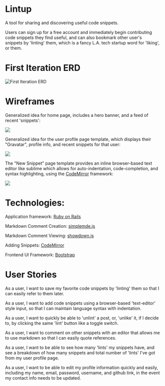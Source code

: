# Lintup



A tool for sharing and discovering useful code snippets.

Users can sign up for a free account and immediately begin contributing code snippets they find useful, and can also bookmark other user's snippets by 'linting' them, which is a fancy L.A. tech startup word for 'liking', or them.

# First Iteration ERD

![First Iteration ERD](https://cloud.githubusercontent.com/assets/5580178/8899927/3a182092-33ef-11e5-8412-0e47fc9ef0d2.png)

# Wireframes

Generalized idea for home page, includes a hero banner, and a feed of recent 'snippets':

![](https://cloud.githubusercontent.com/assets/5580178/8900521/b0f7c5ea-33f5-11e5-8690-d78c2c8152e0.png)


Generalized idea for the user profile page template, which displays their "Gravatar", profile info, and recent snippets for that user:

![](https://cloud.githubusercontent.com/assets/5580178/8900490/620761e8-33f5-11e5-8871-13959025b37c.png)

The "New Snippet" page template provides an inline browser-based text editor like sublime which allows for auto-indentation, code-completion, and syntax highlighting, using the [CodeMirror](http://codemirror.net) framework:

![](https://cloud.githubusercontent.com/assets/5580178/8900595/3f80823e-33f6-11e5-93a5-65c0be19a7e2.png)

# Technologies:

Application framework: [Ruby on Rails ](http://rubyonrails.org/)

Markdown Comment Creation: [simplemde.js](https://github.com/NextStepWebs/simplemde-markdown-editor)

Markdown Comment Viewing: [showdown.js](https://github.com/showdownjs/showdown)

Adding Snippets: [CodeMirror](https://codemirror.net/)

Frontend UI Framework: [Bootstrap](http://getbootstrap.com/)


# User Stories

As a user, I want to save my favorite code snippets by 'linting' them so that I can easily refer to them later.

As a user, I want to add code snippets using a browser-based 'text-editor' style input, so that I can maintain language syntax with indentation.

As a user, I want to quickly be able to 'unlint' a post, or, 'unlike' it, if I decide to, by clicking the same 'lint' button like a toggle switch.

As a user, I want to comment on other snippets with an editor that allows me to use markdown so that I can easily quote references.

As a user, I want to be able to see how many 'lints' my snippets have, and see a breakdown of how many snippets and total number of 'lints' I've got from my user profile page.

As a user, I want to be able to edit my profile information quickly and easily, including my name, email, password, username, and github link, in the event my contact info needs to be updated.
